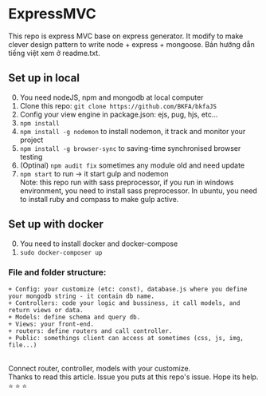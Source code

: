 # ExpressMVC
This repo is express MVC base on express generator. It modify to make clever design pattern to write node + express + mongoose. Bản hướng dẫn tiếng việt xem ở readme.txt.
## Set up in local 
0. You need nodeJS, npm and mongodb at local computer
1. Clone this repo: `git clone https://github.com/BKFA/bkfaJS`
2. Config your view engine in package.json: ejs, pug, hjs, etc... 
3. `npm install`
4. `npm install -g nodemon` to install nodemon, it track and monitor your project
5. `npm install -g browser-sync` to saving-time synchronised browser testing
6. (Optinal) `npm audit fix` sometimes any module old and need update
7. `npm start` to run -> it start gulp and nodemon
<br> Note: this repo run with sass preprocessor, if you run in windows environment, you need to install sass preprocessor. In ubuntu, you need to install ruby and compass to make gulp active.
## Set up with docker
0. You need to install docker and docker-compose
1. `sudo docker-composer up`
### File and folder structure:
	+ Config: your customize (etc: const), database.js where you define your mongodb string - it contain db name.
	+ Controllers: code your logic and bussiness, it call models, and return views or data.
	+ Models: define schema and query db.
	+ Views: your front-end.
	+ routers: define routers and call controller.
	+ Public: somethings client can access at sometimes (css, js, img, file...)
<br>Connect router, controller, models with your customize.
<br>Thanks to read this article. Issue you puts at this repo's issue. Hope its help. :star: :star: :star:
